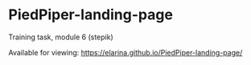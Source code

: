 # PiedPiper-landing-page
Training task, module 6 (stepik)

Available for viewing: https://elarina.github.io/PiedPiper-landing-page/
